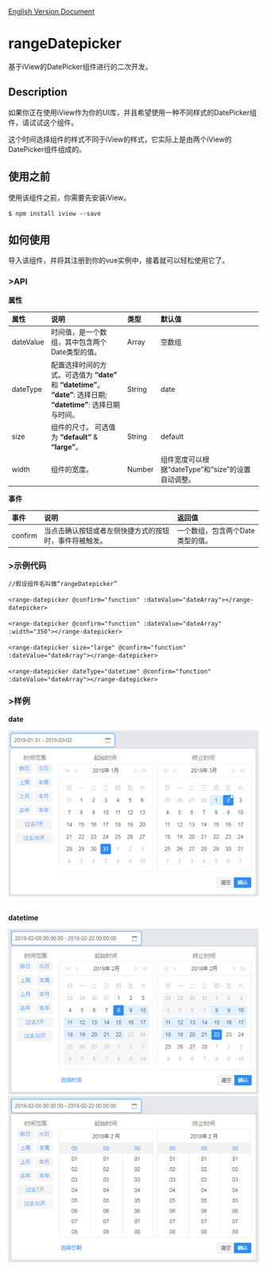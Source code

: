[English Version Document](https://github.com/trevorHsu/rangeDatepicker/blob/master/README.md)

# rangeDatepicker
基于iView的DatePicker组件进行的二次开发。

## Description
如果你正在使用iView作为你的UI库，并且希望使用一种不同样式的DatePicker组件，请试试这个组件。

这个时间选择组件的样式不同于iView的样式，它实际上是由两个iView的DatePicker组件组成的。

## 使用之前
使用该组件之前，你需要先安装iView。
```
$ npm install iview --save
```

## 如何使用
导入该组件，并将其注册到你的vue实例中，接着就可以轻松使用它了。

### >API

**属性**

|**属性**|**说明**|**类型**|**默认值**|
|:-|:-|:-|:-|
|dateValue|时间值，是一个数组，其中包含两个Date类型的值。|Array|空数组|
|dateType|配置选择时间的方式。可选值为 **“date”** 和 **“datetime”**。 <br/>**“date”**: 选择日期;<br/>**“datetime”**: 选择日期与时间。|String|date|
|size|组件的尺寸。 可选值为 **“default”** & **“large”**。|String|default|
|width|组件的宽度。|Number|组件宽度可以根据“dateType”和“size”的设置自动调整。|


**事件**

|**事件**|**说明**|**返回值**|
|:-|:-|:-|
|confirm|当点击确认按钮或者左侧快捷方式的按钮时，事件将被触发。|一个数组，包含两个Date类型的值。|


### >示例代码

```
//假设组件名叫做“rangeDatepicker”

<range-datepicker @confirm="function" :dateValue="dateArray"></range-datepicker>

<range-datepicker @confirm="function" :dateValue="dateArray" :width="350"></range-datepicker>

<range-datepicker size="large" @confirm="function" :dateValue="dateArray"></range-datepicker>

<range-datepicker dateType="datetime" @confirm="function" :dateValue="dateArray"></range-datepicker>
```

### >样例
**date**

![image][date-pic]
<br/>
<br/>

**datetime**

![image][datetime-pic-1]
![image][datetime-pic-2]



[date-pic]: https://raw.githubusercontent.com/trevorHsu/rangeDatepicker/master/sample%20instance%20picture/d1.png

[datetime-pic-1]: https://raw.githubusercontent.com/trevorHsu/rangeDatepicker/master/sample%20instance%20picture/d2.png

[datetime-pic-2]: https://raw.githubusercontent.com/trevorHsu/rangeDatepicker/master/sample%20instance%20picture/d3.png
